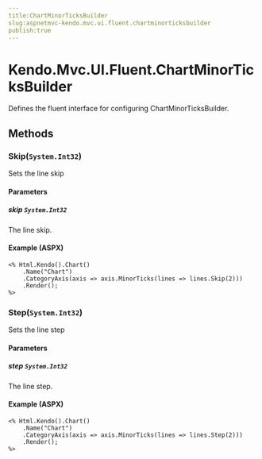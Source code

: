 ```yaml
---
title:ChartMinorTicksBuilder
slug:aspnetmvc-kendo.mvc.ui.fluent.chartminorticksbuilder
publish:true
---
```


# Kendo.Mvc.UI.Fluent.ChartMinorTicksBuilder
Defines the fluent interface for configuring ChartMinorTicksBuilder.



## Methods

### Skip(`System.Int32`)
Sets the line skip


#### Parameters

##### skip `System.Int32`
The line skip.




#### Example (ASPX)
    <% Html.Kendo().Chart()
        .Name("Chart")
        .CategoryAxis(axis => axis.MinorTicks(lines => lines.Skip(2)))
        .Render();
    %>


### Step(`System.Int32`)
Sets the line step


#### Parameters

##### step `System.Int32`
The line step.




#### Example (ASPX)
    <% Html.Kendo().Chart()
        .Name("Chart")
        .CategoryAxis(axis => axis.MinorTicks(lines => lines.Step(2)))
        .Render();
    %>



 
